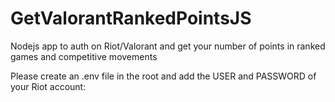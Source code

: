 # GetValorantRankedPointsJS
 Nodejs app to auth on Riot/Valorant and get your number of points in ranked games and competitive movements

 Please create an .env file in the root and add the USER and PASSWORD of your Riot account: